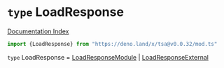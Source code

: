 # `type` LoadResponse

[Documentation Index](../README.md)

```ts
import {LoadResponse} from "https://deno.land/x/tsa@v0.0.32/mod.ts"
```

`type` LoadResponse = [LoadResponseModule](../interface.LoadResponseModule/README.md) | [LoadResponseExternal](../interface.LoadResponseExternal/README.md)